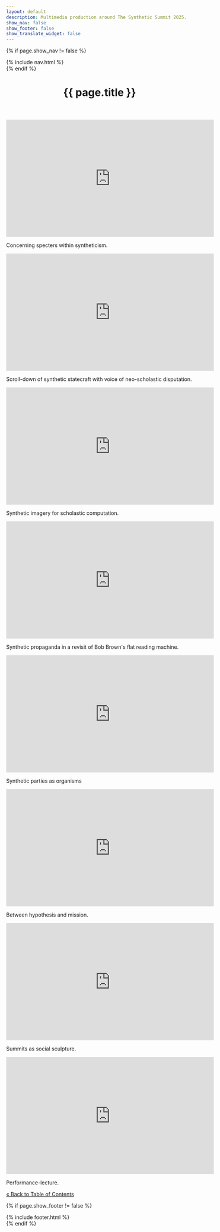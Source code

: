 ```yaml
---
layout: default
description: Multimedia production around The Synthetic Summit 2025.
show_nav: false
show_footer: false
show_translate_widget: false
---
```


<!-- Navigation Menu -->
{% if page.show_nav != false %}
<nav class="navbar">
  {% include nav.html %}
</nav>
{% endif %}

<!-- Header -->
<header class="header">
  <h1>{{ page.title }}</h1>
</header>

<!-- Main Content -->
<main class="content">
  <section class="video-gallery">
    <!-- Video 1 -->
    <div class="video-item">
      <iframe width="560" height="315" src="https://www.youtube.com/embed/JzSHkM_8ZQg" frameborder="0" allowfullscreen></iframe>
      <p>Concerning specters within syntheticism.</p>
    </div>
    <!-- Video 2 -->
    <div class="video-item">
      <iframe width="560" height="315" src="https://www.youtube.com/embed/63L5joPvmck" frameborder="0" allowfullscreen></iframe>
      <p>Scroll-down of synthetic statecraft with voice of neo-scholastic disputation.</p>
    </div>
    <!-- Video 3 -->
    <div class="video-item">
      <iframe width="560" height="315" src="https://www.youtube.com/embed/F4Euejr5cWU" frameborder="0" allowfullscreen></iframe>
      <p>Synthetic imagery for scholastic computation.</p>
    </div>
    <!-- Video 4 -->
    <div class="video-item">
      <iframe width="560" height="315" src="https://www.youtube.com/embed/lCgjkJRhOrk" frameborder="0" allowfullscreen></iframe>
      <p>Synthetic propaganda in a revisit of Bob Brown's flat reading machine.</p>
    </div>
    <!-- Video 5 -->
    <div class="video-item">
      <iframe width="560" height="315" src="https://www.youtube.com/embed/iPZ9mgDWAu8" frameborder="0" allowfullscreen></iframe>
      <p>Synthetic parties as organisms</p>
    </div>
    <!-- Video 6 -->
    <div class="video-item">
      <iframe width="560" height="315" src="https://www.youtube.com/embed/EVY-uRDPDeE" frameborder="0" allowfullscreen></iframe>
      <p>Between hypothesis and mission.</p>
    </div>
    <!-- Video 7 -->
    <div class="video-item">
      <iframe width="560" height="315" src="https://www.youtube.com/embed/hd5gOZeVIRA" frameborder="0" allowfullscreen></iframe>
      <p>Summits as social sculpture.</p>
    </div>
    <!-- Video 8 -->
    <div class="video-item">
      <iframe width="560" height="315" src="https://www.youtube.com/embed/g02Qan5-qeo" frameborder="0" allowfullscreen></iframe>
      <p>Performance-lecture.</p>
    </div>
  </section>

  <!-- Navigation Links -->
  <nav class="nav-links">
    <a href="{{ '/' | relative_url }}">&laquo; Back to Table of Contents</a>
  </nav>
</main>

<!-- Footer -->
{% if page.show_footer != false %}
<footer class="footer">
  {% include footer.html %}
</footer>
{% endif %}